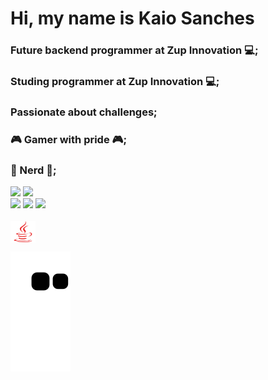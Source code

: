 # Hi, my name is Kaio Sanches
### Future backend programmer at Zup Innovation 💻;
### Studing programmer at Zup Innovation 💻; 
### Passionate about challenges;
### 🎮 Gamer with pride 🎮;
### 🤖 Nerd 🤖;

<div>
  <img height="150px" src="https://github-readme-stats.vercel.app/api?username=Kaio10-collab&show_icons=true&theme=tokyonight&include_all_commits=true&count_private=true"/>
  <img height="150px" src="https://github-readme-stats.vercel.app/api/top-langs/?username=Kaio10-collab&layout=compact&langs_count=16&theme=tokyonight"/>
</div>
  <a href="https://www.instagram.com/kaio_k8/" target="_blank"><img src="https://img.shields.io/badge/-Instagram-%23E4405F?style=for-the-badge&logo=instagram&logoColor=white" target="_blank"></a>
  <a href = "mailto:sancheskaio@gmail.com"><img src="https://img.shields.io/badge/-Gmail-%23333?style=for-the-badge&logo=gmail&logoColor=white" target="_blank"></a>
  <a href="https://www.linkedin.com/in/kaio-sanches-557089166/" target="_blank"><img src="https://img.shields.io/badge/-LinkedIn-%230077B5?style=for-the-badge&logo=linkedin&logoColor=black" target="_blank"></a> 
  
   <div style="display: inline_block"><br>
     <img align="center" alt="Kaio-JAVA" height="35" width="40" src="https://raw.githubusercontent.com/devicons/devicon/master/icons/java/java-plain.svg">
     
  </div>

 ![Snake animation](https://github.com/rafaballerini/rafaballerini/blob/output/github-contribution-grid-snake.svg)
